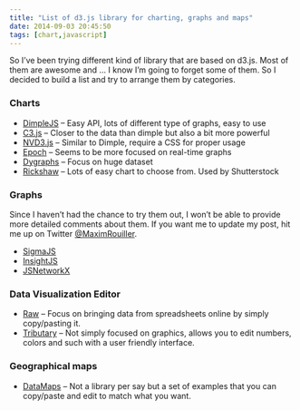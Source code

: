 ```yaml
---
title: "List of d3.js library for charting, graphs and maps"
date: 2014-09-03 20:45:50
tags: [chart,javascript]
---
```


So I’ve been trying different kind of library that are based on d3.js. Most of them are awesome and … I know I’m going to forget some of them. So I decided to build a list and try to arrange them by categories. 

### Charts

*   [DimpleJS](http://www.dimplejs.org/) – Easy API, lots of different type of graphs, easy to use <li>[C3.js](http://c3js.org/) – Closer to the data than dimple but also a bit more powerful <li>[NVD3.js](http://nvd3.org/) – Similar to Dimple, require a CSS for proper usage <li>[Epoch](http://fastly.github.io/epoch/) – Seems to be more focused on real-time graphs <li>[Dygraphs](http://dygraphs.com/) – Focus on huge dataset <li>[Rickshaw](http://code.shutterstock.com/rickshaw/) – Lots of easy chart to choose from. Used by Shutterstock 

### Graphs

Since I haven’t had the chance to try them out, I won’t be able to provide more detailed comments about them. If you want me to update my post, hit me up on Twitter [@MaximRouiller](https://twitter.com/MaximRouiller). 

*   [SigmaJS](http://sigmajs.org/) <li>[InsightJS](https://github.com/ignacioola/insights) <li>[JSNetworkX](http://felix-kling.de/JSNetworkX/index.html) 

### Data Visualization Editor

*   [Raw](http://raw.densitydesign.org/) – Focus on bringing data from spreadsheets online by simply copy/pasting it. <li>[Tributary](http://tributary.io/) – Not simply focused on graphics, allows you to edit numbers, colors and such with a user friendly interface. 

### Geographical maps

*   [DataMaps](http://datamaps.github.io/) – Not a library per say but a set of examples that you can copy/paste and edit to match what you want.